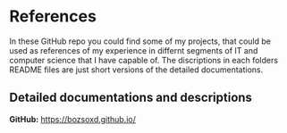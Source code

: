 # References
In these GitHub repo you could find some of my projects, that could be used as references of my experience in differnt segments of IT and computer science that I have capable of.
The discriptions in each folders README files are just short versions of the detailed documentations.

## Detailed documentations and descriptions

**GitHub:** https://bozsoxd.github.io/